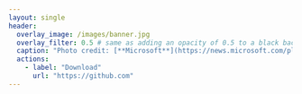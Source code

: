 ```yaml
---
layout: single
header:
  overlay_image: /images/banner.jpg
  overlay_filter: 0.5 # same as adding an opacity of 0.5 to a black background
  caption: "Photo credit: [**Microsoft**](https://news.microsoft.com/pl-pl/features/naukowcy-z-politechniki-poznanskiej-opisuja-struktury-atomow-z-kosmosu-dzieki-mocy-obliczeniowej-chmury-microsoftmowi/)"
  actions:
    - label: "Download"
      url: "https://github.com"
---
```

